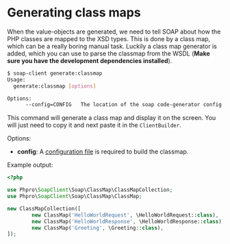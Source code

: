 # Generating class maps

When the value-objects are generated, we need to tell SOAP about how the PHP classes are mapped to the XSD types.
 This is done by a class map, which can be a really boring manual task.
 Luckily a class map generator is added, which you can use to parse the classmap from the WSDL (**Make sure you have the development dependencies installed**).

```sh
$ soap-client generate:classmap                                                                                                                                    [16:13:31]
Usage:
  generate:classmap [options]

Options:
      --config=CONFIG   The location of the soap code-generator config file

```

This command will generate a class map and display it on the screen.
 You will just need to copy it and next paste it in the `ClientBuilder`.


Options:

- **config**: A [configuration file](../code-generation/configuration.md) is required to build the classmap. 

 
Example output:

```php
<?php

use Phpro\SoapClient\Soap\ClassMap\ClassMapCollection;
use Phpro\SoapClient\Soap\ClassMap\ClassMap;

new ClassMapCollection([
        new ClassMap('HelloWorldRequest', \HelloWorldRequest::class),
        new ClassMap('HelloWorldResponse', \HelloWorldResponse::class),
        new ClassMap('Greeting', \Greeting::class),
]);
```

